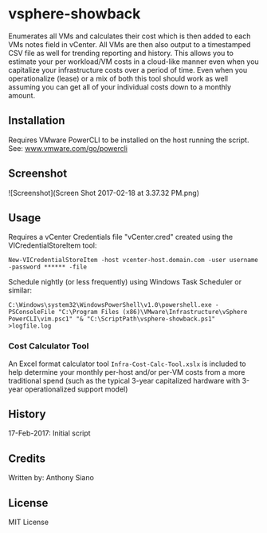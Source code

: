 # vsphere-showback

Enumerates all VMs and calculates their cost which is then added to each VMs notes field in vCenter.
All VMs are then also output to a timestamped CSV file as well for trending reporting and history.
This allows you to estimate your per workload/VM costs in a cloud-like manner even when you capitalize
your infrastructure costs over a period of time. Even when you operationalize (lease) or a mix of both
this tool should work as well assuming you can get all of your individual costs down to a monthly amount.

## Installation

Requires VMware PowerCLI to be installed on the host running the script. See: www.vmware.com/go/powercli

## Screenshot

![Screenshot](Screen Shot 2017-02-18 at 3.37.32 PM.png)

## Usage

Requires a vCenter Credentials file "vCenter.cred" created using the VICredentialStoreItem tool:
```
New-VICredentialStoreItem -host vcenter-host.domain.com -user username -password ****** -file
```

Schedule nightly (or less frequently) using Windows Task Scheduler or similar:
```
C:\Windows\system32\WindowsPowerShell\v1.0\powershell.exe -PSConsoleFile "C:\Program Files (x86)\VMware\Infrastructure\vSphere PowerCLI\vim.psc1" "& "C:\ScriptPath\vsphere-showback.ps1" >logfile.log
```

### Cost Calculator Tool
An Excel format calculator tool `Infra-Cost-Calc-Tool.xslx` is included to help determine your monthly per-host and/or per-VM costs from a more traditional spend (such as the typical 3-year capitalized hardware with 3-year operationalized support model)

## History

17-Feb-2017: Initial script

## Credits

Written by: Anthony Siano

## License

MIT License
